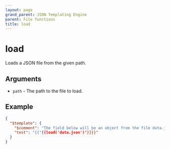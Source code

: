 ```yaml
---
layout: page
grand_parent: JSON Templating Engine
parent: File functions
title: load
---
```


# load

Loads a JSON file from the given path.
## Arguments

- `path` - The path to the file to load.

## Example

```json
{
  "$template": {
    "$comment": "The field below will be an object from the file data.json",
    "test": "{{"{{load('data.json')"}}}}"
  }
}
```

